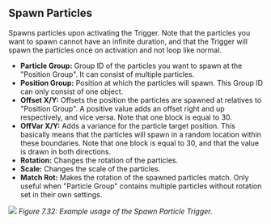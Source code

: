 ## Spawn Particles
Spawns particles upon activating the Trigger. Note that the particles you want to spawn cannot have an infinite duration, and that the Trigger will spawn the particles once on activation and not loop like normal.

- **Particle Group:** Group ID of the particles you want to spawn at the "Position Group". It can consist of multiple particles.
- **Position Group:** Position at which the particles will spawn. This Group ID can only consist of one object.
- **Offset X/Y:** Offsets the position the particles are spawned at relatives to "Position Group". A positive value adds an offset right and up respectively, and vice versa. Note that one block is equal to 30.
- **OffVar X/Y:** Adds a variance for the particle target position. This basically means that the particles will spawn in a random location within these boundaries. Note that one block is equal to 30, and that the value is drawn in both directions.
- **Rotation:** Changes the rotation of the particles.
- **Scale:** Changes the scale of the particles.
- **Match Rot:** Makes the rotation of the spawned particles match. Only useful when "Particle Group" contains multiple particles without rotation set in their own settings.

![](https://guia.jorge603.xyz/assets/img/figures/118.png)
*Figure 7.32: Example usage of the Spawn Particle Trigger.*<br>